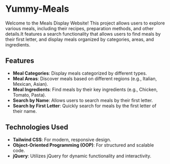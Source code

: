 # Yummy-Meals
Welcome to the Meals Display Website! This project allows users to explore various meals, including their recipes, preparation methods, and other details.It features a search functionality that allows users to find meals by their first letter, and display meals organized by categories, areas, and ingredients.

## Features

  - **Meal Categories**: Display meals categorized by different types.
  - **Meal Areas**: Discover meals based on different regions (e.g., Italian, Mexican, Asian).
  - **Meal Ingredients**: Find meals by their key ingredients (e.g., Chicken, Tomato, Pasta).
  - **Search by Name**: Allows users to search meals by their first letter.
  - **Search by First Letter**: Quickly search for meals by the first letter of their name.

## Technologies Used

- **Tailwind CSS**: For modern, responsive design.
- **Object-Oriented Programming (OOP)**: For structured and scalable code.
- **jQuery**: Utilizes jQuery for dynamic functionality and interactivity.
